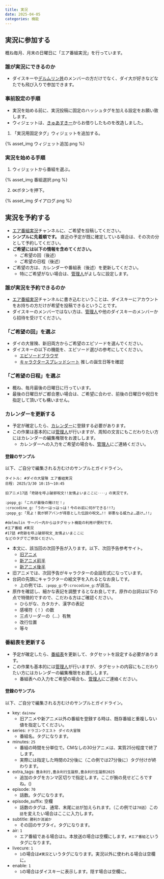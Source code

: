 ```yaml
---
title: 実況
date: 2025-04-05
categories: 機能
---
```


## 実況に参加する

概ね毎月、月末の日曜日に「エア番組実況」を行っています。

### 誰が実況にできるのか

- ダイスキーや[デルムリン丼](https://mstdn.delmulin.com/)のメンバーの方だけでなく、ダイ大が好きなどなたでも飛び入りで参加できます。

### 事前設定の手順

- 実況を始める前に、実況投稿に固定のハッシュタグを加える設定をお願い致します。
- ウィジェットは、[きゅあすきー](https://mk.precure.fun/)からお借りしたものを改造しました。

1. 「実況用固定タグ」ウィジェットを追加する。

{% asset_img ウィジェット追加.png %}

### 実況を始める手順

1. ウィジェットから番組を選ぶ。

{% asset_img 番組選択.png %}

2. `OK`ボタンを押下。

{% asset_img ダイアログ.png %}

## 実況を予約する

- [エア番組実況](https://misskey.delmulin.com/channels/a2ip67g6mr)チャンネルに、ご希望を投稿してください。
- __シンプルに先着順です。__ 直近の予定が既に確定している場合は、その次の分として予約してください。
- __ご希望には以下の情報を含めてください。__
  - ご希望の回（後述）
  - ご希望の日程（後述）
- ご希望の方は、カレンダーや番組表（後述）を更新してください。
  - 特にご希望がない場合は、[管理人](https://misskey.delmulin.com/@pooza)がよしなに設定します。

### 誰が実況を予約できるのか

- [エア番組実況](https://misskey.delmulin.com/channels/a2ip67g6mr)チャンネルに書き込むということは、ダイスキーにアカウントをお持ちの方だけが希望を投稿できるということです。
- ダイスキーのメンバーではない方は、[管理人](https://misskey.delmulin.com/@pooza)や他のダイスキーのメンバーから招待を受けてください。

### 「ご希望の回」を選ぶ

- ダイの大冒険、新旧両方からご希望のエピソードを選んでください。
- ダイスキーの以下の機能を、エピソード選びの参考にしてください。
  - [エピソードブラウザ](https://misskey.delmulin.com/mulukhiya/app/episode)
  - [キャラクタースプレッドシート](https://docs.google.com/spreadsheets/d/1mKhqSR-qw4i1n2ERXQIJPh3WTdCcAZnWMmnnTi2KJd0/edit?gid=0#gid=0) 推しの誕生日等を確認

### 「ご希望の日程」を選ぶ

- 概ね、毎月最後の日曜日に行っています。
- 最後の日曜日がご都合悪い場合は、ご希望に合わせ、前後の日曜日や祝日を指定して頂いても構いません。

### カレンダーを更新する

- 予定が確定したら、[カレンダー](https://calendar.google.com/calendar/embed?src=c_a7d6cc0f03df45f736bce971c1f4de5aa1476358bd6bcee6930cefba78b59f4f%40group.calendar.google.com&ctz=Asia%2FTokyo)に登録する必要があります。
- この作業は基本的には[管理人](https://misskey.delmulin.com/@pooza)が行いますが、周知の文言にもこだわりたい方にはカレンダーの編集権限をお渡しします。
  - カレンダーへの入力をご希望の場合も、[管理人](https://misskey.delmulin.com/@pooza)にご連絡ください。

#### 登録のサンプル

以下、ご自分で編集される方むけのサンプルとガイドライン。

```text
タイトル: #ダイの大冒険 エア番組実況
日程: 2025/3/30 10:15～10:45

旧アニメ17話「奇跡を呼ぶ破邪呪文!!友情よいまここに‥‥」の実況です。

:popp_g:「これが最後の賭けだ！」
:crocodine_g:「うわーはっはっは！今のお前に何ができる!!?」
:popp_g:「見よ！我が師アバンが得意とした伝説の呪文…!! 邪悪なる威力よ…退け…!!」

#delmulin サーバー内からはタグセット機能の利用が便利です。
#エア番組 #実況
#17話 #奇跡を呼ぶ破邪呪文_友情よいまここに
などのタグでご参加ください。
```

- 本文に、該当回の次回予告が入ります。以下、次回予告参考サイト。
  - [旧アニメ](http://jikainoyokoku.blog23.fc2.com/blog-entry-4334.html)
  - [新アニメ前半](http://jikainoyokoku.blog23.fc2.com/blog-entry-4958.html)
  - [新アニメ後半](http://jikainoyokoku.blog23.fc2.com/blog-entry-5297.html)
- 旧アニメでは、次回予告がキャラクターの会話形式になっています。
- 台詞の先頭にキャラクターの絵文字を入れるとなお良しです。
  - 上の例では、`:popp_g:`や`:crocodine_g:`が該当。
- 原作を確認し、細かな表記を調整するとなお良しです。原作の台詞は以下の点で特徴的ですので、こだわる方はご確認ください。
  - ひらがな、カタカナ、漢字の表記
  - 感嘆符（！）の数
  - 三点リーダーの（…）有無
  - 改行位置
  - 等々

### 番組表を更新する

- 予定が確定したら、[番組表](https://docs.google.com/spreadsheets/d/1UD3A3omtjYELE72_8ssLGw8FIUe3FWmGZ1RVwB_Mr_s/edit?gid=0#gid=0)を更新して、タグセットを設定する必要があります。
- この作業も基本的には[管理人](https://misskey.delmulin.com/@pooza)が行いますが、タグセットの内容にもこだわりたい方にはカレンダーの編集権限をお渡しします。
  - 番組表への入力をご希望の場合も、[管理人](https://misskey.delmulin.com/@pooza)にご連絡ください。

#### 登録のサンプル

以下、ご自分で編集される方むけのサンプルとガイドライン。

- key: `dainew`
  - 旧アニメや新アニメ以外の番組を登録する時は、既存番組と重複しない値を指定してください。
- series: `ドラゴンクエスト ダイの大冒険`
  - 番組名。タグになります。
- minutes: `25`
  - 番組の時間を分単位で。CMなしの30分アニメは、実質25分程度で終了します。
  - 実際には指定した時間の2分後に（この例では27分後に）タグ付けが終わります。
- extra_tags: `豊永利行,豊永利行生誕祭,豊永利行生誕祭2025`
  - 追加のタグをカンマ区切りで指定します。ここが腕の見せどころですね。()
- episode: `70`
  - 話数。タグになります。
- episode_suffix: 空欄
  - 話数のタグは、通常、末尾に`話`が加えられます。（この例では`70話`）この`話`を変えたい場合はここに入力します。
- subtitle: `勝利か消滅か`
  - その回のサブタイ。タグになります。
- air: `1`
  - エア番組である場合は`1`。本放送の場合は空欄にします。`#エア番組`というタグになります。
- livecure: `1`
  - `1`の場合は`#実況`というタグになります。実況以外に使われる場合は空欄に。
- enable: `1`
  - `1`の場合はダイスキーに表示します。隠す場合は空欄に。
